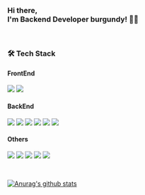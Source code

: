 <br>
<h3 align="left">
Hi there, <br>
I'm Backend Developer burgundy! 👋🏻
</h3>  

<br>
<h3 align="left">🛠 Tech Stack </h3>

<h4 align="left">FrontEnd</h3>
<p align="left">
<img src="https://img.shields.io/badge/HTML5-E34F26?style=flat-square&logo=HTML5&logoColor=white"/></a>
<img src="https://img.shields.io/badge/CSS3-1572B6?style=flat-square&logo=CSS3&logoColor=white"/></a>
<h4 align="left">BackEnd</h3>
<p align="left">
<img src="https://img.shields.io/badge/Python-3776AB?style=flat-square&logo=python&logoColor=white"/></a>
<img src="https://img.shields.io/badge/Django-092E20?style=flat-square&logo=django&logoColor=white"/></a>
<img src="https://img.shields.io/badge/Flask-000000?style=flat-square&logo=flask&logoColor=white"/></a>
<img src="https://img.shields.io/badge/AWS-232F3E?style=flat-square&logo=Amazon AWS&logoColor=white"/></a> 
<img src="https://img.shields.io/badge/Docker-2496ED?style=flat-square&logo=docker&logoColor=white"/></a>
<img src="https://img.shields.io/badge/MySQL-4479A1?style=flat-square&logo=MySQL&logoColor=white"/></a>
</p>
<h4 align="left">Others</h3>
<p align="left">
<img src="https://img.shields.io/badge/Vim-019733?style=flat-square&logo=vim&logoColor=61DAFB"/></a>
<img src="https://img.shields.io/badge/Pycharm-000000?style=flat-square&logo=pycharm&logoColor=61DAFB"/></a>
<img src="https://img.shields.io/badge/GitHub-100000?style=flat-square&logo=github&logoColor=white" /></a>
<img src="https://img.shields.io/badge/Jira-0052CC?style=flat-square&logo=Jira&logoColor=white" /></a>
<img src="https://img.shields.io/badge/Confluence-172B4D?style=flat-square&logo=Confluence&logoColor=white" /></a>
</p>
<br>

[![Anurag's github stats](https://github-readme-stats.vercel.app/api?username=devburgundy&show_icons=true)](https://github.com/anuraghazra/github-readme-stats) 
